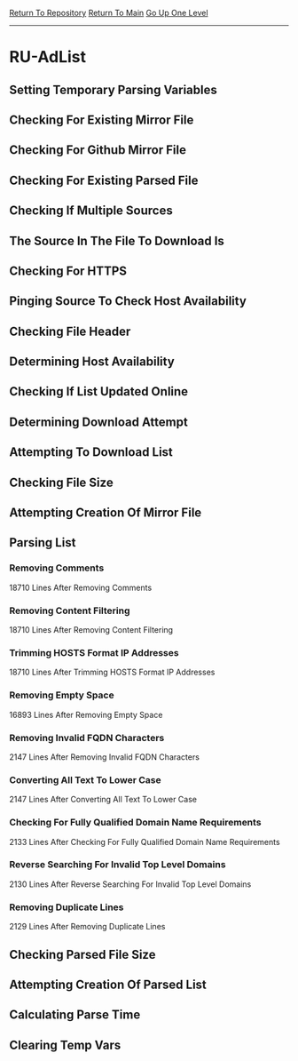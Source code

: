[Return To Repository](https://github.com/deathbybandaid/piholeparser/)
[Return To Main](https://github.com/deathbybandaid/piholeparser/blob/master/RecentRunLogs/Mainlog.md)
[Go Up One Level](https://github.com/deathbybandaid/piholeparser/blob/master/RecentRunLogs/TopLevelScripts/30-Processing-External-Blacklists.md)
____________________________________
# RU-AdList
## Setting Temporary Parsing Variables
## Checking For Existing Mirror File
## Checking For Github Mirror File
## Checking For Existing Parsed File
## Checking If Multiple Sources
## The Source In The File To Download Is
## Checking For HTTPS
## Pinging Source To Check Host Availability
## Checking File Header
## Determining Host Availability
## Checking If List Updated Online
## Determining Download Attempt
## Attempting To Download List
## Checking File Size
## Attempting Creation Of Mirror File
## Parsing List
### Removing Comments
18710 Lines After Removing Comments
### Removing Content Filtering
18710 Lines After Removing Content Filtering
### Trimming HOSTS Format IP Addresses
18710 Lines After Trimming HOSTS Format IP Addresses
### Removing Empty Space
16893 Lines After Removing Empty Space
### Removing Invalid FQDN Characters
2147 Lines After Removing Invalid FQDN Characters
### Converting All Text To Lower Case
2147 Lines After Converting All Text To Lower Case
### Checking For Fully Qualified Domain Name Requirements
2133 Lines After Checking For Fully Qualified Domain Name Requirements
### Reverse Searching For Invalid Top Level Domains
2130 Lines After Reverse Searching For Invalid Top Level Domains
### Removing Duplicate Lines
2129 Lines After Removing Duplicate Lines
## Checking Parsed File Size
## Attempting Creation Of Parsed List
## Calculating Parse Time
## Clearing Temp Vars
